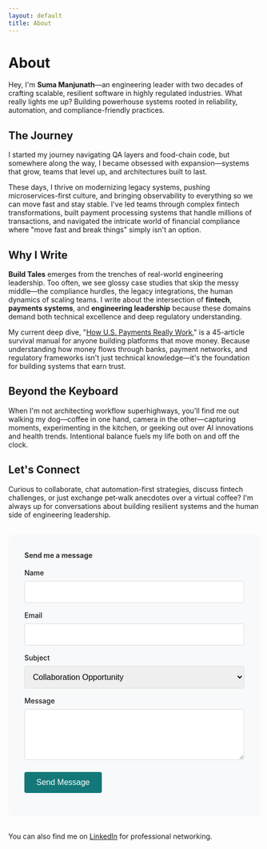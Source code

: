 ```yaml
---
layout: default
title: About
---
```


# About

Hey, I'm **Suma Manjunath**—an engineering leader with two decades of crafting scalable, resilient software in highly regulated industries. What really lights me up? Building powerhouse systems rooted in reliability, automation, and compliance-friendly practices.

## The Journey

I started my journey navigating QA layers and food-chain code, but somewhere along the way, I became obsessed with expansion—systems that grow, teams that level up, and architectures built to last. 

These days, I thrive on modernizing legacy systems, pushing microservices-first culture, and bringing observability to everything so we can move fast and stay stable. I've led teams through complex fintech transformations, built payment processing systems that handle millions of transactions, and navigated the intricate world of financial compliance where "move fast and break things" simply isn't an option.

## Why I Write

**Build Tales** emerges from the trenches of real-world engineering leadership. Too often, we see glossy case studies that skip the messy middle—the compliance hurdles, the legacy integrations, the human dynamics of scaling teams. I write about the intersection of **fintech**, **payments systems**, and **engineering leadership** because these domains demand both technical excellence and deep regulatory understanding.

My current deep dive, "[How U.S. Payments Really Work](/series/)," is a 45-article survival manual for anyone building platforms that move money. Because understanding how money flows through banks, payment networks, and regulatory frameworks isn't just technical knowledge—it's the foundation for building systems that earn trust.

## Beyond the Keyboard

When I'm not architecting workflow superhighways, you'll find me out walking my dog—coffee in one hand, camera in the other—capturing moments, experimenting in the kitchen, or geeking out over AI innovations and health trends. Intentional balance fuels my life both on and off the clock.

## Let's Connect

Curious to collaborate, chat automation-first strategies, discuss fintech challenges, or just exchange pet‑walk anecdotes over a virtual coffee? I'm always up for conversations about building resilient systems and the human side of engineering leadership.

<div style="background: #f8f9fa; padding: 2rem; border-radius: 8px; margin: 2rem 0;">
  <h4 style="margin-top: 0; color: #333;">Send me a message</h4>
  <form action="https://formspree.io/f/xblkbevy" method="POST" style="max-width: 500px;">
    <div style="margin-bottom: 1rem;">
      <label for="name" style="display: block; margin-bottom: 0.5rem; font-weight: 500;">Name</label>
      <input type="text" name="name" id="name" required style="width: 100%; padding: 0.75rem; border: 1px solid #ddd; border-radius: 4px; font-size: 1rem;">
    </div>
    <div style="margin-bottom: 1rem;">
      <label for="email" style="display: block; margin-bottom: 0.5rem; font-weight: 500;">Email</label>
      <input type="email" name="email" id="email" required style="width: 100%; padding: 0.75rem; border: 1px solid #ddd; border-radius: 4px; font-size: 1rem;">
    </div>
    <div style="margin-bottom: 1rem;">
      <label for="subject" style="display: block; margin-bottom: 0.5rem; font-weight: 500;">Subject</label>
      <select name="subject" id="subject" style="width: 100%; padding: 0.75rem; border: 1px solid #ddd; border-radius: 4px; font-size: 1rem;">
        <option value="Collaboration">Collaboration Opportunity</option>
        <option value="Fintech Discussion">Fintech/Payments Discussion</option>
        <option value="Engineering Leadership">Engineering Leadership</option>
        <option value="Speaking">Speaking Opportunity</option>
        <option value="General">General Inquiry</option>
      </select>
    </div>
    <div style="margin-bottom: 1.5rem;">
      <label for="message" style="display: block; margin-bottom: 0.5rem; font-weight: 500;">Message</label>
      <textarea name="message" id="message" rows="4" required style="width: 100%; padding: 0.75rem; border: 1px solid #ddd; border-radius: 4px; font-size: 1rem; resize: vertical;"></textarea>
    </div>
    <button type="submit" class="g-recaptcha" data-sitekey="6Le2g6crAAAAABrTyFxjbc5sCYhgnUs0Nnxuicwf" data-callback="onSubmit" data-action="submit" style="background: #157878; color: white; padding: 0.75rem 1.5rem; border: none; border-radius: 4px; font-size: 1rem; cursor: pointer; font-weight: 500;">Send Message</button>
  </form>
</div>

You can also find me on [LinkedIn](https://linkedin.com/in/sumamanjunath) for professional networking.